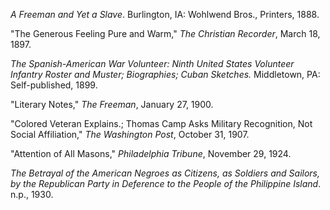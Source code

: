 *A Freeman and Yet a Slave*. Burlington, IA: Wohlwend Bros., Printers, 1888.

"The Generous Feeling Pure and Warm," *The Christian Recorder*, March 18, 1897.

*The Spanish-American War Volunteer: Ninth United States Volunteer Infantry Roster and Muster; Biographies; Cuban Sketches.* Middletown, PA: Self-published, 1899.

"Literary Notes," *The Freeman*, January 27, 1900.

"Colored Veteran Explains.; Thomas Camp Asks Military Recognition, Not Social Affiliation," *The Washington Post*, October 31, 1907.

"Attention of All Masons," *Philadelphia Tribune*, November 29, 1924. 

*The Betrayal of the American Negroes as Citizens, as Soldiers and Sailors, by the Republican Party in Deference to the People of the Philippine Island*. n.p., 1930.
